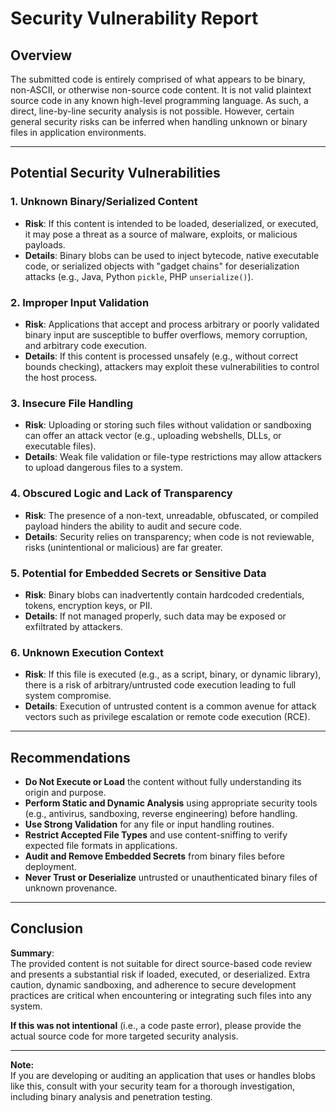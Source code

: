 # Security Vulnerability Report

## Overview

The submitted code is entirely comprised of what appears to be binary, non-ASCII, or otherwise non-source code content. It is not valid plaintext source code in any known high-level programming language. As such, a direct, line-by-line security analysis is not possible. However, certain general security risks can be inferred when handling unknown or binary files in application environments.

---

## Potential Security Vulnerabilities

### 1. **Unknown Binary/Serialized Content**
- **Risk**: If this content is intended to be loaded, deserialized, or executed, it may pose a threat as a source of malware, exploits, or malicious payloads.
- **Details**: Binary blobs can be used to inject bytecode, native executable code, or serialized objects with "gadget chains" for deserialization attacks (e.g., Java, Python `pickle`, PHP `unserialize()`).

### 2. **Improper Input Validation**
- **Risk**: Applications that accept and process arbitrary or poorly validated binary input are susceptible to buffer overflows, memory corruption, and arbitrary code execution.
- **Details**: If this content is processed unsafely (e.g., without correct bounds checking), attackers may exploit these vulnerabilities to control the host process.

### 3. **Insecure File Handling**
- **Risk**: Uploading or storing such files without validation or sandboxing can offer an attack vector (e.g., uploading webshells, DLLs, or executable files).
- **Details**: Weak file validation or file-type restrictions may allow attackers to upload dangerous files to a system.

### 4. **Obscured Logic and Lack of Transparency**
- **Risk**: The presence of a non-text, unreadable, obfuscated, or compiled payload hinders the ability to audit and secure code.
- **Details**: Security relies on transparency; when code is not reviewable, risks (unintentional or malicious) are far greater.

### 5. **Potential for Embedded Secrets or Sensitive Data**
- **Risk**: Binary blobs can inadvertently contain hardcoded credentials, tokens, encryption keys, or PII.
- **Details**: If not managed properly, such data may be exposed or exfiltrated by attackers.

### 6. **Unknown Execution Context**
- **Risk**: If this file is executed (e.g., as a script, binary, or dynamic library), there is a risk of arbitrary/untrusted code execution leading to full system compromise.
- **Details**: Execution of untrusted content is a common avenue for attack vectors such as privilege escalation or remote code execution (RCE).

---

## Recommendations

- **Do Not Execute or Load** the content without fully understanding its origin and purpose.
- **Perform Static and Dynamic Analysis** using appropriate security tools (e.g., antivirus, sandboxing, reverse engineering) before handling.
- **Use Strong Validation** for any file or input handling routines.
- **Restrict Accepted File Types** and use content-sniffing to verify expected file formats in applications.
- **Audit and Remove Embedded Secrets** from binary files before deployment.
- **Never Trust or Deserialize** untrusted or unauthenticated binary files of unknown provenance.

---

## Conclusion

**Summary**:  
The provided content is not suitable for direct source-based code review and presents a substantial risk if loaded, executed, or deserialized. Extra caution, dynamic sandboxing, and adherence to secure development practices are critical when encountering or integrating such files into any system.

**If this was not intentional** (i.e., a code paste error), please provide the actual source code for more targeted security analysis.

---

**Note:**  
If you are developing or auditing an application that uses or handles blobs like this, consult with your security team for a thorough investigation, including binary analysis and penetration testing.